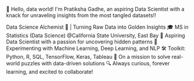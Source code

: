 👋 Hello, data world! I'm Pratiksha Gadhe, an aspiring Data Scientist with a knack for unraveling insights from the most tangled datasets!! 


Data Science Alchemist 🧪 | Turning Raw Data into Golden Insights
🎓 MS in Statistics (Data Science) @California State University, East Bay
🚀 Aspiring Data Scientist with a passion for uncovering hidden patterns
🔬 Experimenting with Machine Learning, Deep Learning, and NLP
🛠️ Toolkit: Python, R, SQL, TensorFlow, Keras, Tableau
🌟 On a mission to solve real-world puzzles with data-driven solutions
🔍 Always curious, forever learning, and excited to collaborate!

